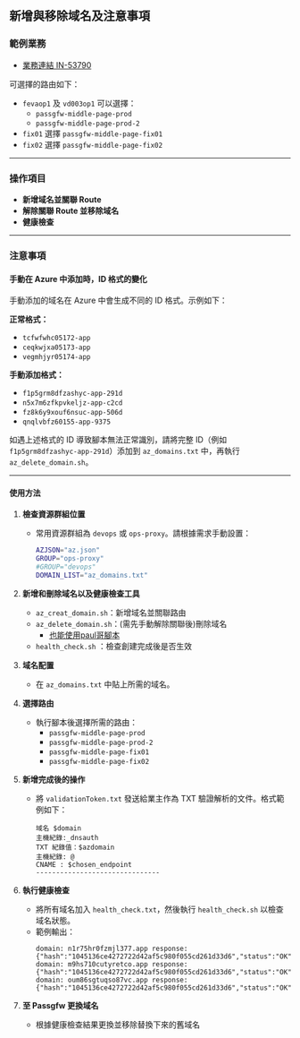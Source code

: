## 新增與移除域名及注意事項

### 範例業務
- [業務連結 IN-53790](https://innotech.atlassian.net/browse/IN-53790)

可選擇的路由如下：
- `fevaop1` 及 `vd003op1` 可以選擇：
  - `passgfw-middle-page-prod`
  - `passgfw-middle-page-prod-2`
- `fix01` 選擇 `passgfw-middle-page-fix01`
- `fix02` 選擇 `passgfw-middle-page-fix02`

---

### 操作項目

- **新增域名並關聯 Route**
- **解除關聯 Route 並移除域名**
- **健康檢查**

---

### 注意事項

#### 手動在 Azure 中添加時，ID 格式的變化

手動添加的域名在 Azure 中會生成不同的 ID 格式。示例如下：

**正常格式：**
- `tcfwfwhc05172-app`
- `ceqkwjxa05173-app`
- `vegmhjyr05174-app`

**手動添加格式：**
- `f1p5grm8dfzashyc-app-291d`
- `n5x7m6zfkpvkeljz-app-c2cd`
- `fz8k6y9xouf6nsuc-app-506d`
- `qnqlvbfz60155-app-9375`

如遇上述格式的 ID 導致腳本無法正常識別，請將完整 ID（例如 `f1p5grm8dfzashyc-app-291d`）添加到 `az_domains.txt` 中，再執行 `az_delete_domain.sh`。

---


#### 使用方法

1. **檢查資源群組位置**
   - 常用資源群組為 `devops` 或 `ops-proxy`。請根據需求手動設置：
     ```bash
     AZJSON="az.json"
     GROUP="ops-proxy"
     #GROUP="devops"
     DOMAIN_LIST="az_domains.txt"
     ```

2. **新增和刪除域名以及健康檢查工具**
   - `az_creat_domain.sh`：新增域名並關聯路由
   - `az_delete_domain.sh`：(需先手動解除關聯後)刪除域名
     - [也能使用paul哥腳本](https://gitlab.service-hub.tech/devops/cronjob/-/tree/master/delete_azure_afd?ref_type=heads)   
   - `health_check.sh` ：檢查創建完成後是否生效

3. **域名配置**
   - 在 `az_domains.txt` 中貼上所需的域名。

4. **選擇路由**
   - 執行腳本後選擇所需的路由：
     - `passgfw-middle-page-prod`
     - `passgfw-middle-page-prod-2`
     - `passgfw-middle-page-fix01`
     - `passgfw-middle-page-fix02`

5. **新增完成後的操作**
   - 將 `validationToken.txt` 發送給業主作為 TXT 驗證解析的文件。格式範例如下：
     ```plaintext
     域名 $domain
     主機紀錄:_dnsauth
     TXT 紀錄值：$azdomain
     主機紀錄: @
     CNAME : $chosen_endpoint
     -------------------------------
     ```

6. **執行健康檢查**
   - 將所有域名加入 `health_check.txt`，然後執行 `health_check.sh` 以檢查域名狀態。
   - 範例輸出：
     ```plaintext
     domain: n1r75hr0fzmjl377.app response: {"hash":"1045136ce4272722d42af5c980f055cd261d33d6","status":"OK","timestamp":1731201086959}
     domain: m9hs710cutyretco.app response: {"hash":"1045136ce4272722d42af5c980f055cd261d33d6","status":"OK","timestamp":1731201086959}
     domain: oum86sgtuqso87vc.app response: {"hash":"1045136ce4272722d42af5c980f055cd261d33d6","status":"OK","timestamp":1731201089046}
     ```

7. **至 Passgfw 更換域名**
   - 根據健康檢查結果更換並移除替換下來的舊域名



